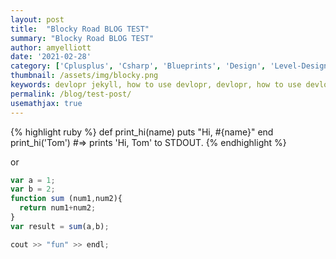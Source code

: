 ```yaml
---
layout: post
title:  "Blocky Road BLOG TEST"
summary: "Blocky Road BLOG TEST"
author: amyelliott
date: '2021-02-28'
category: ['Cplusplus', 'Csharp', 'Blueprints', 'Design', 'Level-Design', 'Game-Jam', '3D-Modelling', 'UI-UX', 'University']
thumbnail: /assets/img/blocky.png
keywords: devlopr jekyll, how to use devlopr, devlopr, how to use devlopr-jekyll, devlopr-jekyll tutorial,best jekyll themes
permalink: /blog/test-post/
usemathjax: true
---
```




{% highlight ruby %}
def print_hi(name)
  puts "Hi, #{name}"
end
print_hi('Tom')
#=> prints 'Hi, Tom' to STDOUT.
{% endhighlight %}

or

```javascript
var a = 1;
var b = 2;
function sum (num1,num2){
  return num1+num2;
}
var result = sum(a,b);
```

```c
cout >> "fun" >> endl;
```


